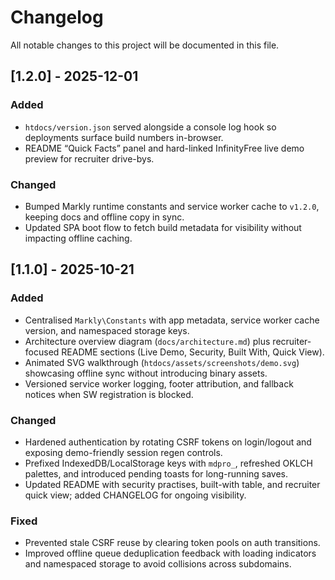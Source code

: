 # Changelog

All notable changes to this project will be documented in this file.

## [1.2.0] - 2025-12-01
### Added
- `htdocs/version.json` served alongside a console log hook so deployments surface build numbers in-browser.
- README “Quick Facts” panel and hard-linked InfinityFree live demo preview for recruiter drive-bys.

### Changed
- Bumped Markly runtime constants and service worker cache to `v1.2.0`, keeping docs and offline copy in sync.
- Updated SPA boot flow to fetch build metadata for visibility without impacting offline caching.

## [1.1.0] - 2025-10-21
### Added
- Centralised `Markly\Constants` with app metadata, service worker cache version, and namespaced storage keys.
- Architecture overview diagram (`docs/architecture.md`) plus recruiter-focused README sections (Live Demo, Security, Built With, Quick View).
- Animated SVG walkthrough (`htdocs/assets/screenshots/demo.svg`) showcasing offline sync without introducing binary assets.
- Versioned service worker logging, footer attribution, and fallback notices when SW registration is blocked.

### Changed
- Hardened authentication by rotating CSRF tokens on login/logout and exposing demo-friendly session regen controls.
- Prefixed IndexedDB/LocalStorage keys with `mdpro_`, refreshed OKLCH palettes, and introduced pending toasts for long-running saves.
- Updated README with security practises, built-with table, and recruiter quick view; added CHANGELOG for ongoing visibility.

### Fixed
- Prevented stale CSRF reuse by clearing token pools on auth transitions.
- Improved offline queue deduplication feedback with loading indicators and namespaced storage to avoid collisions across subdomains.
